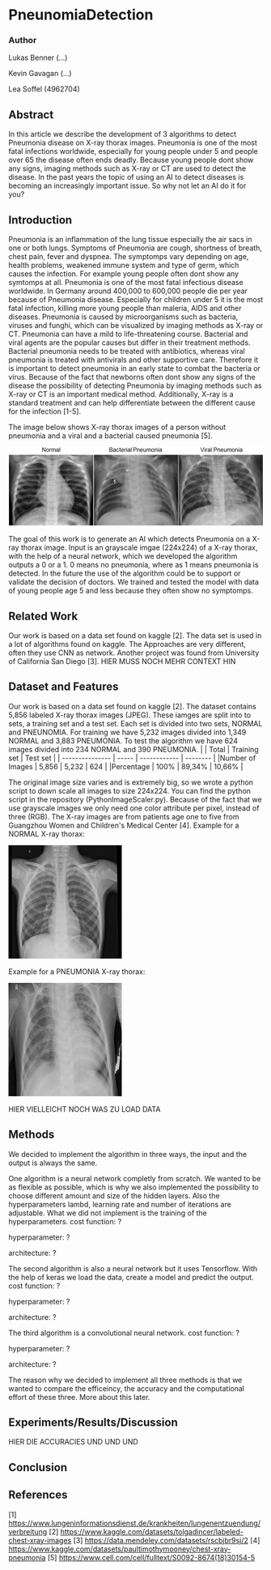 # PneunomiaDetection

### Author
Lukas Benner (...)

Kevin Gavagan (...)

Lea Soffel (4962704)

## Abstract
In this article we describe the development of 3 algorithms to detect Pneumonia disease on X-ray thorax images. Pneumonia is one of the most fatal infections worldwide, especially for young people under 5 and people over 65 the disease often ends deadly. Because young people dont show any signs, imaging methods such as X-ray or CT are used to detect the disease. In the past years the topic of using an AI to detect diseases is becoming an increasingly important issue. So why not let an AI do it for you?

## Introduction
Pneumonia is an inflammation of the lung tissue especially the air sacs in one or both lungs. Symptoms of Pneumonia are cough, shortness of breath, chest pain, fever and dyspnea. The symptomps vary depending on age, health problems, weakened immune system and type of germ, which causes the infection. For example young people often dont show any symtomps at all. Pneumonia is one of the most fatal infectious disease worldwide. In Germany around 400,000 to 600,000 people die per year because of Pneumonia disease. Especially for children under 5 it is the most fatal infection, killing more young people than maleria, AIDS and other diseases. Pneumonia is caused by microorganisms such as bacteria, viruses and funghi, which can be visualized by imaging methods as X-ray or CT. Pneumonia can have a mild to life-threatening course. Bacterial and viral agents are the popular causes but differ in their treatment methods. Bacterial pneumonia needs to be treated with antibiotics, whereas viral pneumonia is treated with antivirals and other supportive care. Therefore it is important to detect pneumonia in an early state to combat the bacteria or virus. 
Because of the fact that newborns often dont show any signs of the disease the possibility of detecting Pneumonia by imaging methods such as X-ray or CT is an important medical method. Additionally, X-ray is a standard treatment and can help differentiate between the different cause for the infection [1-5].

The image below shows X-ray thorax images of a person without pneumonia and a viral and a bacterial caused pneumonia [5].

![TypesOfPneumonia](typesofpneumonia.jpg)

The goal of this work is to generate an AI which detects Pneumonia on a X-ray thorax image. Input is an grayscale imgae (224x224) of a X-ray thorax, with the help of a neural network, which we developed the algorithm outputs a 0 or a 1. 0 means no pneumonia, where as 1 means pneumonia is detected. In the future the use of the algorithm could be to support or validate the decision of doctors. We trained and tested the model with data of young people age 5 and less because they often show no symptomps.


## Related Work
Our work is based on a data set found on kaggle [2]. The data set is used in a lot of algorithms found on kaggle. The Approaches are very different, often they use CNN as network. Another project was found from University of California San Diego [3].
HIER MUSS NOCH MEHR CONTEXT HIN


## Dataset and Features
Our work is based on a data set found on kaggle [2]. The dataset contains 5,856 labeled X-ray thorax images (JPEG). These iamges are split into to sets, a training set and a test set. Each set is divided into two sets, NORMAL and PNEUNOMIA. For training we have 5,232 images divided into 1,349 NORMAL and 3,883 PNEUMONIA. To test the algorithm we have 624 images divided into 234 NORMAL and 390 PNEUMONIA. 
|                 | Total | Training set | Test set |
| --------------- | ----- | ------------ | -------- |
|Number of Images | 5,856 | 5,232        |  624     |
|Percentage       | 100%  | 89,34%       | 10,66%   |

The original image size varies and is extremely big, so we wrote a python script to down scale all images to size 224x224. You can find the python script in the repository (PythonImageScaler.py). 
Because of the fact that we use grayscale images we only need one color attribute per pixel, instead of three (RGB).
The X-ray images are from patients age one to five from Guangzhou Women and Children's Medical Center [4].
Example for a NORMAL X-ray thorax:

![NORMAL](/scaled_chest_xray/test/NORMAL/NORMAL-1049278-0001.jpeg)

Example for a PNEUMONIA X-ray thorax:

![PNEUMONIA](/scaled_chest_xray/test/PNEUMONIA/BACTERIA-1135262-0004.jpeg)


HIER VIELLEICHT NOCH WAS ZU LOAD DATA

## Methods
We decided to implement the algorithm in three ways, the input and the output is always the same. 

One algorithm is a neural network completly from scratch. We wanted to be as flexible as possible, which is why we also implemented the possibility to choose different amount and size of the hidden layers. Also the hyperparameters lambd, learning rate and number of iterations are adjustable. What we did not implement is the training of the hyperparameters.
cost function: ?

hyperparameter: ?

architecture: ?

The second algorithm is also a neural network but it uses Tensorflow. With the help of keras we load the data, create a model and predict the output. 
cost function: ?

hyperparameter: ?

architecture: ?


The third algorithm is a convolutional neural network.
cost function: ?

hyperparameter: ?

architecture: ?


The reason why we decided to implement all three methods is that we wanted to compare the efficeincy, the accuracy and the computational effort of these three. More about this later.


## Experiments/Results/Discussion
HIER DIE ACCURACIES UND UND UND


## Conclusion


## References
[1] https://www.lungeninformationsdienst.de/krankheiten/lungenentzuendung/verbreitung
[2] https://www.kaggle.com/datasets/tolgadincer/labeled-chest-xray-images
[3] https://data.mendeley.com/datasets/rscbjbr9sj/2
[4] https://www.kaggle.com/datasets/paultimothymooney/chest-xray-pneumonia
[5] https://www.cell.com/cell/fulltext/S0092-8674(18)30154-5
